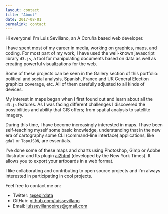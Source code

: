 ```yaml
---
layout: contact
title: "About"
date: 2017-08-01
permalink: contact
---
```


<div class="row">
  <div class="col-md-8">
    <p>Hi everyone! I'm Luis Sevillano, an A Coruña based web developer.</p>
    <p>I have spent most of my career in media, working on graphics, maps, and coding. For most part of my work, I have used the well-known javascript library <code>d3.js</code>, a tool for manipulating documents based on data as well as creating powerful visualizations for the web.</p>
    <p class="break-p">Some of these projects can be seen in the Gallery section of this portfolio: political and social analysis, Spanish, France and UK General Election graphics coverage, etc. All of them carefully adjusted to all kinds of devices.</p>
    <p>My interest in maps began when I first found out and learn about all the <code>d3.js</code> features. As I was facing different challenges I discovered the possibilities and ability that GIS offers; from spatial analysis to satellite imagery.</p>
    <p>During this time, I have become increasingly interested in maps. I have been self-teaching myself some basic knowledge, understanding that in the new era of cartography some CLI (command-line interface) applications, like <code>gdal</code> or <code>TopoJSON</code>, are essentials.</p>
    <p class="break-p">I've done some of these maps and charts using Photoshop, Gimp or Adobe Illustrator and Its plugin <a href="http://ai2html.org/">ai2html</a> (developed by the New York Times). It allows you to export your artboards in a web format.</p>
    <p>I like collaborating and contributing to open source projects and I'm always interested in participating in cool projects.</p>
    <p>Feel free to contact me on:</p>
    <ul class="about">
      <li>Twitter: <a class="r-link" href="https://twitter.com/sepirdata">@sepirdata</a></li>
      <li>GitHub: <a class="r-link" href="https://github.com/LuisSevillano">github.com/luissevillano</a></li>
      <li>Email: <a class="r-link" href="mailto:luissevillanopires@gmail.com">luissevillanopires@gmail.com</a></li>
    </ul>
  </div>
</div>
